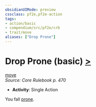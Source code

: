 ```yaml
---
obsidianUIMode: preview
cssclass: pf2e,pf2e-action
tags:
- action/basic
- compendium/src/pf2e/crb
- trait/move
aliases: ["Drop Prone"]
---
```

# Drop Prone (basic) [>](chapter-9-playing-the-game.md#Actions "Single Action")
[move](move.md "Move Combat Trait")  
*Source: Core Rulebook p. 470*  


- **Activity**: Single Action

You fall [prone](conditions.md#Prone).
